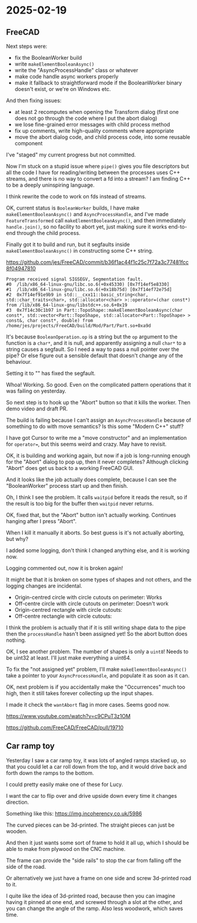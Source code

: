 # 2025-02-19

## FreeCAD

Next steps were:

 * fix the BooleanWorker build
 * write `makeElementBooleanAsync()`
 * write the "AsyncProcessHandle" class or whatever
 * make code handle async workers properly
 * make it fallback to straightforward mode if the BooleanWorker binary doesn't exist, or we're on Windows etc.

And then fixing issues:

 * at least 2 recomputes when opening the Transform dialog (first one does not go through the code where I put the abort dialog)
 * we lose fine-grained error messages with child process method
 * fix up comments, write high-quality comments where appropriate
 * move the abort dialog code, and child process code, into some reusable component

I've "staged" my current progress but not committed.

Now I'm stuck on a stupid issue where `pipe()` gives you file descriptors but all
the code I have for reading/writing between the processes uses C++ streams, and there
is no way to convert a fd into a stream? I am finding C++ to be a deeply uninspiring
language.

I think rewrite the code to work on fds instead of streams.

OK, current status is `BooleanWorker` builds, I have make `makeElementBooleanAsync()`
and `AsyncProcessHandle`, and I've made `FeatureTransformed` call `makeElementBooleanAsync()`,
and then immediately `handle.join()`, so no facility to abort yet, just making sure
it works end-to-end through the child process.

Finally got it to build and run, but it segfaults inside `makeElementBooleanAsync()`
in constructing some C++ string.

https://github.com/jes/FreeCAD/commit/b36f1ac44f1c25c7f72a3c77481fcc8f04947810

    Program received signal SIGSEGV, Segmentation fault.
    #0  /lib/x86_64-linux-gnu/libc.so.6(+0x45330) [0x7f14ef5e8330]
    #1  /lib/x86_64-linux-gnu/libc.so.6(+0x18b75d) [0x7f14ef72e75d]
    #2  0x7f14ef91e9b9 in std::__cxx11::basic_string<char, std::char_traits<char>, std::allocator<char> >::operator=(char const*) from /lib/x86_64-linux-gnu/libstdc++.so.6+0x19
    #3  0x7f14c30c1b97 in Part::TopoShape::makeElementBooleanAsync(char const*, std::vector<Part::TopoShape, std::allocator<Part::TopoShape> > const&, char const*, double) from /home/jes/projects/FreeCAD/build/Mod/Part/Part.so+0xa9d

It's because `BooleanOperation.op` is a string but the `op` argument to the function
is a `char*`, and it is null, and apparently assigning a null `char*` to a string causes
a segfault. So I need a way to pass a null pointer over the pipe? Or else figure out
a sensible default that doesn't change any of the behaviour.

Setting it to "" has fixed the segfault.

Whoa! Working. So good. Even on the complicated pattern operations that it was failing
on yesterday.

So next step is to hook up the "Abort" button so that it kills the worker. Then demo
video and draft PR.

The build is failing because I can't assign an `AsyncProcessHandle` because of something
to do with move semantics? Is this some "Modern C++" stuff?

I have got Cursor to write me a "move constructor" and an implementation for `operator=`,
but this seems weird and crazy. May have to revisit.

OK, it is building and working again, but now if a job is long-running enough for the
"Abort" dialog to pop up, then it never completes? Although clicking "Abort" does get
us back to a working FreeCAD GUI.

And it looks like the job actually does complete, because I can see the "BooleanWorker"
process start up and then finish.

Oh, I think I see the problem. It calls `waitpid` before it reads the result, so if
the result is too big for the buffer then `waitpid` never returns.

OK, fixed that, but the "Abort" button isn't actually working. Continues hanging after
I press "Abort".

When I kill it manually it aborts. So best guess is it's not actually aborting, but why?

I added some logging, don't think I changed anything else, and it is working now.

Logging commented out, now it is broken again!

It might be that it is broken on some types of shapes and not others, and the logging
changes are incidental.

 * Origin-centred circle with circle cutouts on perimeter: Works
 * Off-centre circle with circle cutouts on perimeter: Doesn't work
 * Origin-centred rectangle with circle cutouts:
 * Off-centre rectangle with circle cutouts:

I think the problem is actually that if it is still writing shape data to the pipe
then the `processHandle` hasn't been assigned yet! So the abort button does nothing.

OK, I see another problem. The number of shapes is only a `uint8`! Needs to be uint32
at least. I'll just make everything a uint64.

To fix the "not assigned yet" problem, I'll make `makeElementBooleanAsync()` take a
pointer to your `AsyncProcessHandle`, and populate it as soon as it can.

OK, next problem is if you accidentally make the "Occurrences" much too high, then
it still takes forever collecting up the input shapes.

I made it check the `wantAbort` flag in more cases. Seems good now.

https://www.youtube.com/watch?v=c9CPuT3z1OM

https://github.com/FreeCAD/FreeCAD/pull/19710

## Car ramp toy

Yesterday I saw a car ramp toy, it was lots of angled ramps stacked up, so that you could
let a car roll down from the top, and it would drive back and forth down the ramps
to the bottom.

I could pretty easily make one of these for Lucy.

I want the car to flip over and drive upside down every time it changes direction.

Something like this: https://img.incoherency.co.uk/5986

The curved pieces can be 3d-printed. The straight pieces can just be wooden.

And then it just wants some sort of frame to hold it all up, which I should
be able to make from plywood on the CNC machine.

The frame can provide the "side rails" to stop the car from falling off the side of
the road.

Or alternatively we just have a frame on one side and screw 3d-printed road to it.

I quite like the idea of 3d-printed road, because then you can imagine having it pinned
at one end, and screwed through a slot at the other, and you can change the angle of
the ramp. Also less woodwork, which saves time.
